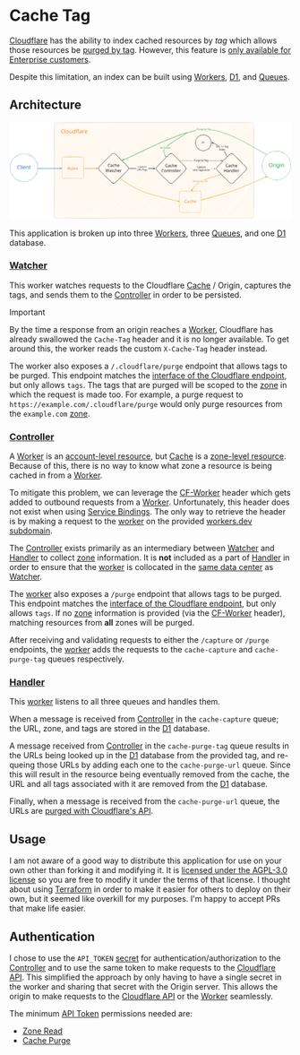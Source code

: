 # Cache Tag

[Cloudflare](https://www.cloudflare.com/) has the ability to index cached resources by _tag_ which allows those resources
be [purged by tag](https://developers.cloudflare.com/cache/how-to/purge-cache/purge-by-tags/). However, this feature is
[only available for Enterprise customers](https://developers.cloudflare.com/cache/how-to/purge-cache/purge-by-tags/#:~:text=Note%20that%20Tag%2C%20Hostname%20and%20Prefix%20purges%20are%20only%20available%20for%20Enterprise%20customers.).

Despite this limitation, an index can be built using [Workers](https://developers.cloudflare.com/workers/),
[D1](https://developers.cloudflare.com/d1/), and [Queues](https://developers.cloudflare.com/queues/).

## Architecture

<picture>
  <source media="(prefers-color-scheme: dark)" srcset="./cache-tag-dark.svg">
  <source media="(prefers-color-scheme: light)" srcset="./cache-tag-light.svg">
  <img alt="Architecture Diagram" src="./cache-tag-light.svg">
</picture>

This application is broken up into three [Workers](https://developers.cloudflare.com/workers/), three
[Queues](https://developers.cloudflare.com/queues/), and one [D1](https://developers.cloudflare.com/d1/) database.

### [Watcher](./workers/watcher/)

This worker watches requests to the Cloudflare [Cache](https://developers.cloudflare.com/cache/) / Origin, captures the
tags, and sends them to the [Controller](./workers/controller/) in order to be persisted.

> [!IMPORTANT]
> By the time a response from an origin reaches a [Worker](https://developers.cloudflare.com/workers/), Cloudflare
> has already swallowed the `Cache-Tag` header and it is no longer available. To get around this, the worker reads the
> custom `X-Cache-Tag` header instead.

The worker also exposes a `/.cloudflare/purge` endpoint that allows tags to be purged. This endpoint matches the
[interface of the Cloudflare endpoint](https://developers.cloudflare.com/api/operations/zone-purge#purge-cached-content-by-tag-host-or-prefix),
but only allows `tags`. The tags that are purged will be scoped
to the [zone](https://developers.cloudflare.com/fundamentals/setup/accounts-and-zones/#zones) in which the request is
made too. For example, a purge request to `https://example.com/.cloudflare/purge` would only purge resources from the
`example.com` [zone](https://developers.cloudflare.com/fundamentals/setup/accounts-and-zones/#zones).

### [Controller](./workers/controller/)

A [Worker](https://developers.cloudflare.com/workers/) is an
[account-level resource](https://developers.cloudflare.com/fundamentals/setup/accounts-and-zones/#accounts), but
[Cache](https://developers.cloudflare.com/cache/) is a
[zone-level resource](https://developers.cloudflare.com/fundamentals/setup/accounts-and-zones/#zones). Because of this,
there is no way to know what zone a resource is being cached in from a
[Worker](https://developers.cloudflare.com/workers/).

To mitigate this problem, we can leverage the
[CF-Worker](https://developers.cloudflare.com/fundamentals/reference/http-request-headers/#cf-worker) header which gets
added to outbound requests from a [Worker](https://developers.cloudflare.com/workers/). Unfortunately, this header does
not exist when using
[Service Bindings](https://developers.cloudflare.com/workers/runtime-apis/bindings/service-bindings/). The only way to
retrieve the header is by making a request to the [worker](https://developers.cloudflare.com/workers/) on the provided
[workers.dev subdomain](https://developers.cloudflare.com/workers/configuration/routing/workers-dev/).

The [Controller](./workers/controller/) exists primarily as an intermediary between [Watcher](./workers/watcher/) and
[Handler](./workers/handler/) to collect
[zone](https://developers.cloudflare.com/fundamentals/setup/accounts-and-zones/#zones) information. It is **not**
included as a part of [Handler](./workers/handler/) in order to ensure that the
[worker](https://developers.cloudflare.com/workers/) is collocated in the
[same data center](https://developers.cloudflare.com/workers/configuration/smart-placement/) as
[Watcher](./workers/watcher/).

The [worker](https://developers.cloudflare.com/workers/) also exposes a `/purge` endpoint that allows tags to be purged.
This endpoint matches the
[interface of the Cloudflare endpoint](https://developers.cloudflare.com/api/operations/zone-purge#purge-cached-content-by-tag-host-or-prefix), but only allows `tags`. If no
[zone](https://developers.cloudflare.com/fundamentals/setup/accounts-and-zones/#zones) information is provided (via the
[CF-Worker](https://developers.cloudflare.com/fundamentals/reference/http-request-headers/#cf-worker) header), matching
resources from **all** zones will be purged.

After receiving and validating requests to either the `/capture` or `/purge` endpoints, the
[worker](https://developers.cloudflare.com/workers/) adds the requests to the `cache-capture` and `cache-purge-tag`
queues respectively.

### [Handler](./workers/handler/)

This [worker](https://developers.cloudflare.com/workers/) listens to all three queues and handles them.

When a message is received from [Controller](./workers/controller/) in the `cache-capture` queue; the URL, zone, and
tags are stored in the [D1](https://developers.cloudflare.com/d1/) database.

A message received from [Controller](./workers/controller/) in the `cache-purge-tag` queue results in the URLs being
looked up in the [D1](https://developers.cloudflare.com/d1/) database from the provided tag, and re-queing those URLs by
adding each one to the `cache-purge-url` queue. Since this will result in the resource being eventually removed from the
cache, the URL and all tags associated with it are removed from the [D1](https://developers.cloudflare.com/d1/)
database.

Finally, when a message is received from the `cache-purge-url` queue, the URLs are
[purged with Cloudflare's API](https://developers.cloudflare.com/api/operations/zone-purge#purge-cached-content-by-url).

## Usage

I am not aware of a good way to distribute this application for use on your own other than forking it and modifying it.
It is [licensed under the AGPL-3.0 license](./LICENSE.md) so you are free to modify it under the terms of that license.
I thought about using [Terraform](https://www.terraform.io/) in order to make it easier for others to deploy on their
own, but it seemed like overkill for my purposes. I'm happy to accept PRs that make life easier.

## Authentication

I chose to use the `API_TOKEN` [secret](https://developers.cloudflare.com/workers/configuration/secrets/) for
authentication/authorization to the [Controller](./workers/controller/) and to use the same token to make requests to
the [Cloudflare API](https://developers.cloudflare.com/api/). This simplified the approach by only having to have a
single secret in the worker and sharing that secret with the Origin server. This allows the origin to make requests to
the [Cloudflare API](https://developers.cloudflare.com/api/) or the
[Worker](https://developers.cloudflare.com/workers/) seamlessly.

The minimum [API Token](https://developers.cloudflare.com/fundamentals/api/get-started/create-token/) permissions needed
are:

- [Zone Read](https://developers.cloudflare.com/fundamentals/api/reference/permissions/#:~:text=zone%20level%20settings.-,Zone%20Read,-Grants%20read%20access)
- [Cache Purge](https://developers.cloudflare.com/fundamentals/api/reference/permissions/#:~:text=Management%20feedback.-,Cache%20Purge,-Grants%20access%20to)
